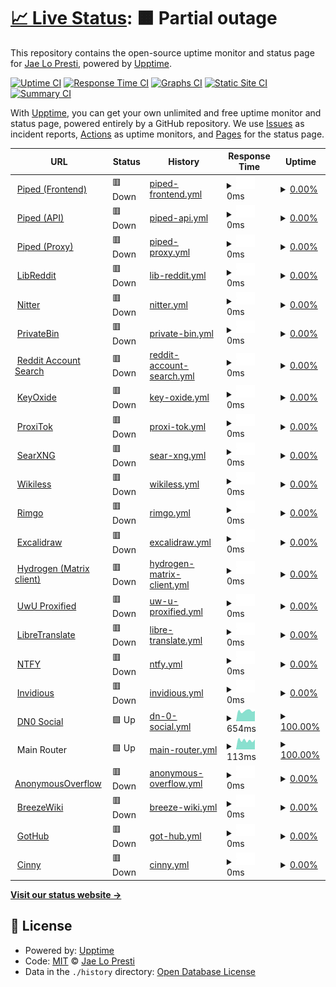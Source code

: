 # [📈 Live Status](https://status.jae.fi): <!--live status--> **🟧 Partial outage**

This repository contains the open-source uptime monitor and status page for [Jae Lo Presti](https://jae.fi), powered by [Upptime](https://github.com/upptime/upptime).

[![Uptime CI](https://github.com/jae1911/status.jae.fi/workflows/Uptime%20CI/badge.svg)](https://github.com/jae1911/status.jae.fi/actions?query=workflow%3A%22Uptime+CI%22)
[![Response Time CI](https://github.com/jae1911/status.jae.fi/workflows/Response%20Time%20CI/badge.svg)](https://github.com/jae1911/status.jae.fi/actions?query=workflow%3A%22Response+Time+CI%22)
[![Graphs CI](https://github.com/jae1911/status.jae.fi/workflows/Graphs%20CI/badge.svg)](https://github.com/jae1911/status.jae.fi/actions?query=workflow%3A%22Graphs+CI%22)
[![Static Site CI](https://github.com/jae1911/status.jae.fi/workflows/Static%20Site%20CI/badge.svg)](https://github.com/jae1911/status.jae.fi/actions?query=workflow%3A%22Static+Site+CI%22)
[![Summary CI](https://github.com/jae1911/status.jae.fi/workflows/Summary%20CI/badge.svg)](https://github.com/jae1911/status.jae.fi/actions?query=workflow%3A%22Summary+CI%22)

With [Upptime](https://upptime.js.org), you can get your own unlimited and free uptime monitor and status page, powered entirely by a GitHub repository. We use [Issues](https://github.com/jae1911/status.jae.fi/issues) as incident reports, [Actions](https://github.com/jae1911/status.jae.fi/actions) as uptime monitors, and [Pages](https://status.jae.fi) for the status page.

<!--start: status pages-->
<!-- This summary is generated by Upptime (https://github.com/upptime/upptime) -->
<!-- Do not edit this manually, your changes will be overwritten -->
<!-- prettier-ignore -->
| URL | Status | History | Response Time | Uptime |
| --- | ------ | ------- | ------------- | ------ |
| <img alt="" src="https://icons.duckduckgo.com/ip3/yt.777.tf.ico" height="13"> [Piped (Frontend)](https://yt.777.tf) | 🟥 Down | [piped-frontend.yml](https://github.com/jae1911/status.777.tf/commits/HEAD/history/piped-frontend.yml) | <details><summary><img alt="Response time graph" src="./graphs/piped-frontend/response-time-week.png" height="20"> 0ms</summary><br><a href="https://status.777.tf/history/piped-frontend"><img alt="Response time 727" src="https://img.shields.io/endpoint?url=https%3A%2F%2Fraw.githubusercontent.com%2Fjae1911%2Fstatus.777.tf%2FHEAD%2Fapi%2Fpiped-frontend%2Fresponse-time.json"></a><br><a href="https://status.777.tf/history/piped-frontend"><img alt="24-hour response time 0" src="https://img.shields.io/endpoint?url=https%3A%2F%2Fraw.githubusercontent.com%2Fjae1911%2Fstatus.777.tf%2FHEAD%2Fapi%2Fpiped-frontend%2Fresponse-time-day.json"></a><br><a href="https://status.777.tf/history/piped-frontend"><img alt="7-day response time 0" src="https://img.shields.io/endpoint?url=https%3A%2F%2Fraw.githubusercontent.com%2Fjae1911%2Fstatus.777.tf%2FHEAD%2Fapi%2Fpiped-frontend%2Fresponse-time-week.json"></a><br><a href="https://status.777.tf/history/piped-frontend"><img alt="30-day response time 0" src="https://img.shields.io/endpoint?url=https%3A%2F%2Fraw.githubusercontent.com%2Fjae1911%2Fstatus.777.tf%2FHEAD%2Fapi%2Fpiped-frontend%2Fresponse-time-month.json"></a><br><a href="https://status.777.tf/history/piped-frontend"><img alt="1-year response time 719" src="https://img.shields.io/endpoint?url=https%3A%2F%2Fraw.githubusercontent.com%2Fjae1911%2Fstatus.777.tf%2FHEAD%2Fapi%2Fpiped-frontend%2Fresponse-time-year.json"></a></details> | <details><summary><a href="https://status.777.tf/history/piped-frontend">0.00%</a></summary><a href="https://status.777.tf/history/piped-frontend"><img alt="All-time uptime 79.73%" src="https://img.shields.io/endpoint?url=https%3A%2F%2Fraw.githubusercontent.com%2Fjae1911%2Fstatus.777.tf%2FHEAD%2Fapi%2Fpiped-frontend%2Fuptime.json"></a><br><a href="https://status.777.tf/history/piped-frontend"><img alt="24-hour uptime 0.00%" src="https://img.shields.io/endpoint?url=https%3A%2F%2Fraw.githubusercontent.com%2Fjae1911%2Fstatus.777.tf%2FHEAD%2Fapi%2Fpiped-frontend%2Fuptime-day.json"></a><br><a href="https://status.777.tf/history/piped-frontend"><img alt="7-day uptime 0.00%" src="https://img.shields.io/endpoint?url=https%3A%2F%2Fraw.githubusercontent.com%2Fjae1911%2Fstatus.777.tf%2FHEAD%2Fapi%2Fpiped-frontend%2Fuptime-week.json"></a><br><a href="https://status.777.tf/history/piped-frontend"><img alt="30-day uptime 0.00%" src="https://img.shields.io/endpoint?url=https%3A%2F%2Fraw.githubusercontent.com%2Fjae1911%2Fstatus.777.tf%2FHEAD%2Fapi%2Fpiped-frontend%2Fuptime-month.json"></a><br><a href="https://status.777.tf/history/piped-frontend"><img alt="1-year uptime 79.43%" src="https://img.shields.io/endpoint?url=https%3A%2F%2Fraw.githubusercontent.com%2Fjae1911%2Fstatus.777.tf%2FHEAD%2Fapi%2Fpiped-frontend%2Fuptime-year.json"></a></details>
| <img alt="" src="https://icons.duckduckgo.com/ip3/api.yt.777.tf.ico" height="13"> [Piped (API)](https://api.yt.777.tf) | 🟥 Down | [piped-api.yml](https://github.com/jae1911/status.777.tf/commits/HEAD/history/piped-api.yml) | <details><summary><img alt="Response time graph" src="./graphs/piped-api/response-time-week.png" height="20"> 0ms</summary><br><a href="https://status.777.tf/history/piped-api"><img alt="Response time 906" src="https://img.shields.io/endpoint?url=https%3A%2F%2Fraw.githubusercontent.com%2Fjae1911%2Fstatus.777.tf%2FHEAD%2Fapi%2Fpiped-api%2Fresponse-time.json"></a><br><a href="https://status.777.tf/history/piped-api"><img alt="24-hour response time 0" src="https://img.shields.io/endpoint?url=https%3A%2F%2Fraw.githubusercontent.com%2Fjae1911%2Fstatus.777.tf%2FHEAD%2Fapi%2Fpiped-api%2Fresponse-time-day.json"></a><br><a href="https://status.777.tf/history/piped-api"><img alt="7-day response time 0" src="https://img.shields.io/endpoint?url=https%3A%2F%2Fraw.githubusercontent.com%2Fjae1911%2Fstatus.777.tf%2FHEAD%2Fapi%2Fpiped-api%2Fresponse-time-week.json"></a><br><a href="https://status.777.tf/history/piped-api"><img alt="30-day response time 0" src="https://img.shields.io/endpoint?url=https%3A%2F%2Fraw.githubusercontent.com%2Fjae1911%2Fstatus.777.tf%2FHEAD%2Fapi%2Fpiped-api%2Fresponse-time-month.json"></a><br><a href="https://status.777.tf/history/piped-api"><img alt="1-year response time 903" src="https://img.shields.io/endpoint?url=https%3A%2F%2Fraw.githubusercontent.com%2Fjae1911%2Fstatus.777.tf%2FHEAD%2Fapi%2Fpiped-api%2Fresponse-time-year.json"></a></details> | <details><summary><a href="https://status.777.tf/history/piped-api">0.00%</a></summary><a href="https://status.777.tf/history/piped-api"><img alt="All-time uptime 78.84%" src="https://img.shields.io/endpoint?url=https%3A%2F%2Fraw.githubusercontent.com%2Fjae1911%2Fstatus.777.tf%2FHEAD%2Fapi%2Fpiped-api%2Fuptime.json"></a><br><a href="https://status.777.tf/history/piped-api"><img alt="24-hour uptime 0.00%" src="https://img.shields.io/endpoint?url=https%3A%2F%2Fraw.githubusercontent.com%2Fjae1911%2Fstatus.777.tf%2FHEAD%2Fapi%2Fpiped-api%2Fuptime-day.json"></a><br><a href="https://status.777.tf/history/piped-api"><img alt="7-day uptime 0.00%" src="https://img.shields.io/endpoint?url=https%3A%2F%2Fraw.githubusercontent.com%2Fjae1911%2Fstatus.777.tf%2FHEAD%2Fapi%2Fpiped-api%2Fuptime-week.json"></a><br><a href="https://status.777.tf/history/piped-api"><img alt="30-day uptime 0.00%" src="https://img.shields.io/endpoint?url=https%3A%2F%2Fraw.githubusercontent.com%2Fjae1911%2Fstatus.777.tf%2FHEAD%2Fapi%2Fpiped-api%2Fuptime-month.json"></a><br><a href="https://status.777.tf/history/piped-api"><img alt="1-year uptime 78.52%" src="https://img.shields.io/endpoint?url=https%3A%2F%2Fraw.githubusercontent.com%2Fjae1911%2Fstatus.777.tf%2FHEAD%2Fapi%2Fpiped-api%2Fuptime-year.json"></a></details>
| <img alt="" src="https://icons.duckduckgo.com/ip3/px.yt.777.tf.ico" height="13"> [Piped (Proxy)](https://px.yt.777.tf) | 🟥 Down | [piped-proxy.yml](https://github.com/jae1911/status.777.tf/commits/HEAD/history/piped-proxy.yml) | <details><summary><img alt="Response time graph" src="./graphs/piped-proxy/response-time-week.png" height="20"> 0ms</summary><br><a href="https://status.777.tf/history/piped-proxy"><img alt="Response time 628" src="https://img.shields.io/endpoint?url=https%3A%2F%2Fraw.githubusercontent.com%2Fjae1911%2Fstatus.777.tf%2FHEAD%2Fapi%2Fpiped-proxy%2Fresponse-time.json"></a><br><a href="https://status.777.tf/history/piped-proxy"><img alt="24-hour response time 0" src="https://img.shields.io/endpoint?url=https%3A%2F%2Fraw.githubusercontent.com%2Fjae1911%2Fstatus.777.tf%2FHEAD%2Fapi%2Fpiped-proxy%2Fresponse-time-day.json"></a><br><a href="https://status.777.tf/history/piped-proxy"><img alt="7-day response time 0" src="https://img.shields.io/endpoint?url=https%3A%2F%2Fraw.githubusercontent.com%2Fjae1911%2Fstatus.777.tf%2FHEAD%2Fapi%2Fpiped-proxy%2Fresponse-time-week.json"></a><br><a href="https://status.777.tf/history/piped-proxy"><img alt="30-day response time 0" src="https://img.shields.io/endpoint?url=https%3A%2F%2Fraw.githubusercontent.com%2Fjae1911%2Fstatus.777.tf%2FHEAD%2Fapi%2Fpiped-proxy%2Fresponse-time-month.json"></a><br><a href="https://status.777.tf/history/piped-proxy"><img alt="1-year response time 626" src="https://img.shields.io/endpoint?url=https%3A%2F%2Fraw.githubusercontent.com%2Fjae1911%2Fstatus.777.tf%2FHEAD%2Fapi%2Fpiped-proxy%2Fresponse-time-year.json"></a></details> | <details><summary><a href="https://status.777.tf/history/piped-proxy">0.00%</a></summary><a href="https://status.777.tf/history/piped-proxy"><img alt="All-time uptime 79.76%" src="https://img.shields.io/endpoint?url=https%3A%2F%2Fraw.githubusercontent.com%2Fjae1911%2Fstatus.777.tf%2FHEAD%2Fapi%2Fpiped-proxy%2Fuptime.json"></a><br><a href="https://status.777.tf/history/piped-proxy"><img alt="24-hour uptime 0.00%" src="https://img.shields.io/endpoint?url=https%3A%2F%2Fraw.githubusercontent.com%2Fjae1911%2Fstatus.777.tf%2FHEAD%2Fapi%2Fpiped-proxy%2Fuptime-day.json"></a><br><a href="https://status.777.tf/history/piped-proxy"><img alt="7-day uptime 0.00%" src="https://img.shields.io/endpoint?url=https%3A%2F%2Fraw.githubusercontent.com%2Fjae1911%2Fstatus.777.tf%2FHEAD%2Fapi%2Fpiped-proxy%2Fuptime-week.json"></a><br><a href="https://status.777.tf/history/piped-proxy"><img alt="30-day uptime 0.00%" src="https://img.shields.io/endpoint?url=https%3A%2F%2Fraw.githubusercontent.com%2Fjae1911%2Fstatus.777.tf%2FHEAD%2Fapi%2Fpiped-proxy%2Fuptime-month.json"></a><br><a href="https://status.777.tf/history/piped-proxy"><img alt="1-year uptime 79.45%" src="https://img.shields.io/endpoint?url=https%3A%2F%2Fraw.githubusercontent.com%2Fjae1911%2Fstatus.777.tf%2FHEAD%2Fapi%2Fpiped-proxy%2Fuptime-year.json"></a></details>
| <img alt="" src="https://icons.duckduckgo.com/ip3/rd.777.tf.ico" height="13"> [LibReddit](https://rd.777.tf) | 🟥 Down | [lib-reddit.yml](https://github.com/jae1911/status.777.tf/commits/HEAD/history/lib-reddit.yml) | <details><summary><img alt="Response time graph" src="./graphs/lib-reddit/response-time-week.png" height="20"> 0ms</summary><br><a href="https://status.777.tf/history/lib-reddit"><img alt="Response time 2267" src="https://img.shields.io/endpoint?url=https%3A%2F%2Fraw.githubusercontent.com%2Fjae1911%2Fstatus.777.tf%2FHEAD%2Fapi%2Flib-reddit%2Fresponse-time.json"></a><br><a href="https://status.777.tf/history/lib-reddit"><img alt="24-hour response time 0" src="https://img.shields.io/endpoint?url=https%3A%2F%2Fraw.githubusercontent.com%2Fjae1911%2Fstatus.777.tf%2FHEAD%2Fapi%2Flib-reddit%2Fresponse-time-day.json"></a><br><a href="https://status.777.tf/history/lib-reddit"><img alt="7-day response time 0" src="https://img.shields.io/endpoint?url=https%3A%2F%2Fraw.githubusercontent.com%2Fjae1911%2Fstatus.777.tf%2FHEAD%2Fapi%2Flib-reddit%2Fresponse-time-week.json"></a><br><a href="https://status.777.tf/history/lib-reddit"><img alt="30-day response time 0" src="https://img.shields.io/endpoint?url=https%3A%2F%2Fraw.githubusercontent.com%2Fjae1911%2Fstatus.777.tf%2FHEAD%2Fapi%2Flib-reddit%2Fresponse-time-month.json"></a><br><a href="https://status.777.tf/history/lib-reddit"><img alt="1-year response time 2259" src="https://img.shields.io/endpoint?url=https%3A%2F%2Fraw.githubusercontent.com%2Fjae1911%2Fstatus.777.tf%2FHEAD%2Fapi%2Flib-reddit%2Fresponse-time-year.json"></a></details> | <details><summary><a href="https://status.777.tf/history/lib-reddit">0.00%</a></summary><a href="https://status.777.tf/history/lib-reddit"><img alt="All-time uptime 59.96%" src="https://img.shields.io/endpoint?url=https%3A%2F%2Fraw.githubusercontent.com%2Fjae1911%2Fstatus.777.tf%2FHEAD%2Fapi%2Flib-reddit%2Fuptime.json"></a><br><a href="https://status.777.tf/history/lib-reddit"><img alt="24-hour uptime 0.00%" src="https://img.shields.io/endpoint?url=https%3A%2F%2Fraw.githubusercontent.com%2Fjae1911%2Fstatus.777.tf%2FHEAD%2Fapi%2Flib-reddit%2Fuptime-day.json"></a><br><a href="https://status.777.tf/history/lib-reddit"><img alt="7-day uptime 0.00%" src="https://img.shields.io/endpoint?url=https%3A%2F%2Fraw.githubusercontent.com%2Fjae1911%2Fstatus.777.tf%2FHEAD%2Fapi%2Flib-reddit%2Fuptime-week.json"></a><br><a href="https://status.777.tf/history/lib-reddit"><img alt="30-day uptime 0.00%" src="https://img.shields.io/endpoint?url=https%3A%2F%2Fraw.githubusercontent.com%2Fjae1911%2Fstatus.777.tf%2FHEAD%2Fapi%2Flib-reddit%2Fuptime-month.json"></a><br><a href="https://status.777.tf/history/lib-reddit"><img alt="1-year uptime 59.35%" src="https://img.shields.io/endpoint?url=https%3A%2F%2Fraw.githubusercontent.com%2Fjae1911%2Fstatus.777.tf%2FHEAD%2Fapi%2Flib-reddit%2Fuptime-year.json"></a></details>
| <img alt="" src="https://icons.duckduckgo.com/ip3/nitter.777.tf.ico" height="13"> [Nitter](https://nitter.777.tf) | 🟥 Down | [nitter.yml](https://github.com/jae1911/status.777.tf/commits/HEAD/history/nitter.yml) | <details><summary><img alt="Response time graph" src="./graphs/nitter/response-time-week.png" height="20"> 0ms</summary><br><a href="https://status.777.tf/history/nitter"><img alt="Response time 820" src="https://img.shields.io/endpoint?url=https%3A%2F%2Fraw.githubusercontent.com%2Fjae1911%2Fstatus.777.tf%2FHEAD%2Fapi%2Fnitter%2Fresponse-time.json"></a><br><a href="https://status.777.tf/history/nitter"><img alt="24-hour response time 0" src="https://img.shields.io/endpoint?url=https%3A%2F%2Fraw.githubusercontent.com%2Fjae1911%2Fstatus.777.tf%2FHEAD%2Fapi%2Fnitter%2Fresponse-time-day.json"></a><br><a href="https://status.777.tf/history/nitter"><img alt="7-day response time 0" src="https://img.shields.io/endpoint?url=https%3A%2F%2Fraw.githubusercontent.com%2Fjae1911%2Fstatus.777.tf%2FHEAD%2Fapi%2Fnitter%2Fresponse-time-week.json"></a><br><a href="https://status.777.tf/history/nitter"><img alt="30-day response time 0" src="https://img.shields.io/endpoint?url=https%3A%2F%2Fraw.githubusercontent.com%2Fjae1911%2Fstatus.777.tf%2FHEAD%2Fapi%2Fnitter%2Fresponse-time-month.json"></a><br><a href="https://status.777.tf/history/nitter"><img alt="1-year response time 825" src="https://img.shields.io/endpoint?url=https%3A%2F%2Fraw.githubusercontent.com%2Fjae1911%2Fstatus.777.tf%2FHEAD%2Fapi%2Fnitter%2Fresponse-time-year.json"></a></details> | <details><summary><a href="https://status.777.tf/history/nitter">0.00%</a></summary><a href="https://status.777.tf/history/nitter"><img alt="All-time uptime 59.53%" src="https://img.shields.io/endpoint?url=https%3A%2F%2Fraw.githubusercontent.com%2Fjae1911%2Fstatus.777.tf%2FHEAD%2Fapi%2Fnitter%2Fuptime.json"></a><br><a href="https://status.777.tf/history/nitter"><img alt="24-hour uptime 0.00%" src="https://img.shields.io/endpoint?url=https%3A%2F%2Fraw.githubusercontent.com%2Fjae1911%2Fstatus.777.tf%2FHEAD%2Fapi%2Fnitter%2Fuptime-day.json"></a><br><a href="https://status.777.tf/history/nitter"><img alt="7-day uptime 0.00%" src="https://img.shields.io/endpoint?url=https%3A%2F%2Fraw.githubusercontent.com%2Fjae1911%2Fstatus.777.tf%2FHEAD%2Fapi%2Fnitter%2Fuptime-week.json"></a><br><a href="https://status.777.tf/history/nitter"><img alt="30-day uptime 0.00%" src="https://img.shields.io/endpoint?url=https%3A%2F%2Fraw.githubusercontent.com%2Fjae1911%2Fstatus.777.tf%2FHEAD%2Fapi%2Fnitter%2Fuptime-month.json"></a><br><a href="https://status.777.tf/history/nitter"><img alt="1-year uptime 58.92%" src="https://img.shields.io/endpoint?url=https%3A%2F%2Fraw.githubusercontent.com%2Fjae1911%2Fstatus.777.tf%2FHEAD%2Fapi%2Fnitter%2Fuptime-year.json"></a></details>
| <img alt="" src="https://icons.duckduckgo.com/ip3/bin.jae.fi.ico" height="13"> [PrivateBin](https://bin.jae.fi) | 🟥 Down | [private-bin.yml](https://github.com/jae1911/status.777.tf/commits/HEAD/history/private-bin.yml) | <details><summary><img alt="Response time graph" src="./graphs/private-bin/response-time-week.png" height="20"> 0ms</summary><br><a href="https://status.777.tf/history/private-bin"><img alt="Response time 834" src="https://img.shields.io/endpoint?url=https%3A%2F%2Fraw.githubusercontent.com%2Fjae1911%2Fstatus.777.tf%2FHEAD%2Fapi%2Fprivate-bin%2Fresponse-time.json"></a><br><a href="https://status.777.tf/history/private-bin"><img alt="24-hour response time 0" src="https://img.shields.io/endpoint?url=https%3A%2F%2Fraw.githubusercontent.com%2Fjae1911%2Fstatus.777.tf%2FHEAD%2Fapi%2Fprivate-bin%2Fresponse-time-day.json"></a><br><a href="https://status.777.tf/history/private-bin"><img alt="7-day response time 0" src="https://img.shields.io/endpoint?url=https%3A%2F%2Fraw.githubusercontent.com%2Fjae1911%2Fstatus.777.tf%2FHEAD%2Fapi%2Fprivate-bin%2Fresponse-time-week.json"></a><br><a href="https://status.777.tf/history/private-bin"><img alt="30-day response time 0" src="https://img.shields.io/endpoint?url=https%3A%2F%2Fraw.githubusercontent.com%2Fjae1911%2Fstatus.777.tf%2FHEAD%2Fapi%2Fprivate-bin%2Fresponse-time-month.json"></a><br><a href="https://status.777.tf/history/private-bin"><img alt="1-year response time 825" src="https://img.shields.io/endpoint?url=https%3A%2F%2Fraw.githubusercontent.com%2Fjae1911%2Fstatus.777.tf%2FHEAD%2Fapi%2Fprivate-bin%2Fresponse-time-year.json"></a></details> | <details><summary><a href="https://status.777.tf/history/private-bin">0.00%</a></summary><a href="https://status.777.tf/history/private-bin"><img alt="All-time uptime 59.65%" src="https://img.shields.io/endpoint?url=https%3A%2F%2Fraw.githubusercontent.com%2Fjae1911%2Fstatus.777.tf%2FHEAD%2Fapi%2Fprivate-bin%2Fuptime.json"></a><br><a href="https://status.777.tf/history/private-bin"><img alt="24-hour uptime 0.00%" src="https://img.shields.io/endpoint?url=https%3A%2F%2Fraw.githubusercontent.com%2Fjae1911%2Fstatus.777.tf%2FHEAD%2Fapi%2Fprivate-bin%2Fuptime-day.json"></a><br><a href="https://status.777.tf/history/private-bin"><img alt="7-day uptime 0.00%" src="https://img.shields.io/endpoint?url=https%3A%2F%2Fraw.githubusercontent.com%2Fjae1911%2Fstatus.777.tf%2FHEAD%2Fapi%2Fprivate-bin%2Fuptime-week.json"></a><br><a href="https://status.777.tf/history/private-bin"><img alt="30-day uptime 0.00%" src="https://img.shields.io/endpoint?url=https%3A%2F%2Fraw.githubusercontent.com%2Fjae1911%2Fstatus.777.tf%2FHEAD%2Fapi%2Fprivate-bin%2Fuptime-month.json"></a><br><a href="https://status.777.tf/history/private-bin"><img alt="1-year uptime 59.05%" src="https://img.shields.io/endpoint?url=https%3A%2F%2Fraw.githubusercontent.com%2Fjae1911%2Fstatus.777.tf%2FHEAD%2Fapi%2Fprivate-bin%2Fuptime-year.json"></a></details>
| <img alt="" src="https://icons.duckduckgo.com/ip3/reddit.jae.su.ico" height="13"> [Reddit Account Search](https://reddit.jae.su) | 🟥 Down | [reddit-account-search.yml](https://github.com/jae1911/status.777.tf/commits/HEAD/history/reddit-account-search.yml) | <details><summary><img alt="Response time graph" src="./graphs/reddit-account-search/response-time-week.png" height="20"> 0ms</summary><br><a href="https://status.777.tf/history/reddit-account-search"><img alt="Response time 2422" src="https://img.shields.io/endpoint?url=https%3A%2F%2Fraw.githubusercontent.com%2Fjae1911%2Fstatus.777.tf%2FHEAD%2Fapi%2Freddit-account-search%2Fresponse-time.json"></a><br><a href="https://status.777.tf/history/reddit-account-search"><img alt="24-hour response time 0" src="https://img.shields.io/endpoint?url=https%3A%2F%2Fraw.githubusercontent.com%2Fjae1911%2Fstatus.777.tf%2FHEAD%2Fapi%2Freddit-account-search%2Fresponse-time-day.json"></a><br><a href="https://status.777.tf/history/reddit-account-search"><img alt="7-day response time 0" src="https://img.shields.io/endpoint?url=https%3A%2F%2Fraw.githubusercontent.com%2Fjae1911%2Fstatus.777.tf%2FHEAD%2Fapi%2Freddit-account-search%2Fresponse-time-week.json"></a><br><a href="https://status.777.tf/history/reddit-account-search"><img alt="30-day response time 0" src="https://img.shields.io/endpoint?url=https%3A%2F%2Fraw.githubusercontent.com%2Fjae1911%2Fstatus.777.tf%2FHEAD%2Fapi%2Freddit-account-search%2Fresponse-time-month.json"></a><br><a href="https://status.777.tf/history/reddit-account-search"><img alt="1-year response time 2423" src="https://img.shields.io/endpoint?url=https%3A%2F%2Fraw.githubusercontent.com%2Fjae1911%2Fstatus.777.tf%2FHEAD%2Fapi%2Freddit-account-search%2Fresponse-time-year.json"></a></details> | <details><summary><a href="https://status.777.tf/history/reddit-account-search">0.00%</a></summary><a href="https://status.777.tf/history/reddit-account-search"><img alt="All-time uptime 59.63%" src="https://img.shields.io/endpoint?url=https%3A%2F%2Fraw.githubusercontent.com%2Fjae1911%2Fstatus.777.tf%2FHEAD%2Fapi%2Freddit-account-search%2Fuptime.json"></a><br><a href="https://status.777.tf/history/reddit-account-search"><img alt="24-hour uptime 0.00%" src="https://img.shields.io/endpoint?url=https%3A%2F%2Fraw.githubusercontent.com%2Fjae1911%2Fstatus.777.tf%2FHEAD%2Fapi%2Freddit-account-search%2Fuptime-day.json"></a><br><a href="https://status.777.tf/history/reddit-account-search"><img alt="7-day uptime 0.00%" src="https://img.shields.io/endpoint?url=https%3A%2F%2Fraw.githubusercontent.com%2Fjae1911%2Fstatus.777.tf%2FHEAD%2Fapi%2Freddit-account-search%2Fuptime-week.json"></a><br><a href="https://status.777.tf/history/reddit-account-search"><img alt="30-day uptime 0.00%" src="https://img.shields.io/endpoint?url=https%3A%2F%2Fraw.githubusercontent.com%2Fjae1911%2Fstatus.777.tf%2FHEAD%2Fapi%2Freddit-account-search%2Fuptime-month.json"></a><br><a href="https://status.777.tf/history/reddit-account-search"><img alt="1-year uptime 59.02%" src="https://img.shields.io/endpoint?url=https%3A%2F%2Fraw.githubusercontent.com%2Fjae1911%2Fstatus.777.tf%2FHEAD%2Fapi%2Freddit-account-search%2Fuptime-year.json"></a></details>
| <img alt="" src="https://icons.duckduckgo.com/ip3/keys.jae.fi.ico" height="13"> [KeyOxide](https://keys.jae.fi) | 🟥 Down | [key-oxide.yml](https://github.com/jae1911/status.777.tf/commits/HEAD/history/key-oxide.yml) | <details><summary><img alt="Response time graph" src="./graphs/key-oxide/response-time-week.png" height="20"> 0ms</summary><br><a href="https://status.777.tf/history/key-oxide"><img alt="Response time 785" src="https://img.shields.io/endpoint?url=https%3A%2F%2Fraw.githubusercontent.com%2Fjae1911%2Fstatus.777.tf%2FHEAD%2Fapi%2Fkey-oxide%2Fresponse-time.json"></a><br><a href="https://status.777.tf/history/key-oxide"><img alt="24-hour response time 0" src="https://img.shields.io/endpoint?url=https%3A%2F%2Fraw.githubusercontent.com%2Fjae1911%2Fstatus.777.tf%2FHEAD%2Fapi%2Fkey-oxide%2Fresponse-time-day.json"></a><br><a href="https://status.777.tf/history/key-oxide"><img alt="7-day response time 0" src="https://img.shields.io/endpoint?url=https%3A%2F%2Fraw.githubusercontent.com%2Fjae1911%2Fstatus.777.tf%2FHEAD%2Fapi%2Fkey-oxide%2Fresponse-time-week.json"></a><br><a href="https://status.777.tf/history/key-oxide"><img alt="30-day response time 0" src="https://img.shields.io/endpoint?url=https%3A%2F%2Fraw.githubusercontent.com%2Fjae1911%2Fstatus.777.tf%2FHEAD%2Fapi%2Fkey-oxide%2Fresponse-time-month.json"></a><br><a href="https://status.777.tf/history/key-oxide"><img alt="1-year response time 786" src="https://img.shields.io/endpoint?url=https%3A%2F%2Fraw.githubusercontent.com%2Fjae1911%2Fstatus.777.tf%2FHEAD%2Fapi%2Fkey-oxide%2Fresponse-time-year.json"></a></details> | <details><summary><a href="https://status.777.tf/history/key-oxide">0.00%</a></summary><a href="https://status.777.tf/history/key-oxide"><img alt="All-time uptime 59.61%" src="https://img.shields.io/endpoint?url=https%3A%2F%2Fraw.githubusercontent.com%2Fjae1911%2Fstatus.777.tf%2FHEAD%2Fapi%2Fkey-oxide%2Fuptime.json"></a><br><a href="https://status.777.tf/history/key-oxide"><img alt="24-hour uptime 0.00%" src="https://img.shields.io/endpoint?url=https%3A%2F%2Fraw.githubusercontent.com%2Fjae1911%2Fstatus.777.tf%2FHEAD%2Fapi%2Fkey-oxide%2Fuptime-day.json"></a><br><a href="https://status.777.tf/history/key-oxide"><img alt="7-day uptime 0.00%" src="https://img.shields.io/endpoint?url=https%3A%2F%2Fraw.githubusercontent.com%2Fjae1911%2Fstatus.777.tf%2FHEAD%2Fapi%2Fkey-oxide%2Fuptime-week.json"></a><br><a href="https://status.777.tf/history/key-oxide"><img alt="30-day uptime 0.00%" src="https://img.shields.io/endpoint?url=https%3A%2F%2Fraw.githubusercontent.com%2Fjae1911%2Fstatus.777.tf%2FHEAD%2Fapi%2Fkey-oxide%2Fuptime-month.json"></a><br><a href="https://status.777.tf/history/key-oxide"><img alt="1-year uptime 59.00%" src="https://img.shields.io/endpoint?url=https%3A%2F%2Fraw.githubusercontent.com%2Fjae1911%2Fstatus.777.tf%2FHEAD%2Fapi%2Fkey-oxide%2Fuptime-year.json"></a></details>
| <img alt="" src="https://icons.duckduckgo.com/ip3/tok.jae.fi.ico" height="13"> [ProxiTok](https://tok.jae.fi) | 🟥 Down | [proxi-tok.yml](https://github.com/jae1911/status.777.tf/commits/HEAD/history/proxi-tok.yml) | <details><summary><img alt="Response time graph" src="./graphs/proxi-tok/response-time-week.png" height="20"> 0ms</summary><br><a href="https://status.777.tf/history/proxi-tok"><img alt="Response time 626" src="https://img.shields.io/endpoint?url=https%3A%2F%2Fraw.githubusercontent.com%2Fjae1911%2Fstatus.777.tf%2FHEAD%2Fapi%2Fproxi-tok%2Fresponse-time.json"></a><br><a href="https://status.777.tf/history/proxi-tok"><img alt="24-hour response time 0" src="https://img.shields.io/endpoint?url=https%3A%2F%2Fraw.githubusercontent.com%2Fjae1911%2Fstatus.777.tf%2FHEAD%2Fapi%2Fproxi-tok%2Fresponse-time-day.json"></a><br><a href="https://status.777.tf/history/proxi-tok"><img alt="7-day response time 0" src="https://img.shields.io/endpoint?url=https%3A%2F%2Fraw.githubusercontent.com%2Fjae1911%2Fstatus.777.tf%2FHEAD%2Fapi%2Fproxi-tok%2Fresponse-time-week.json"></a><br><a href="https://status.777.tf/history/proxi-tok"><img alt="30-day response time 0" src="https://img.shields.io/endpoint?url=https%3A%2F%2Fraw.githubusercontent.com%2Fjae1911%2Fstatus.777.tf%2FHEAD%2Fapi%2Fproxi-tok%2Fresponse-time-month.json"></a><br><a href="https://status.777.tf/history/proxi-tok"><img alt="1-year response time 617" src="https://img.shields.io/endpoint?url=https%3A%2F%2Fraw.githubusercontent.com%2Fjae1911%2Fstatus.777.tf%2FHEAD%2Fapi%2Fproxi-tok%2Fresponse-time-year.json"></a></details> | <details><summary><a href="https://status.777.tf/history/proxi-tok">0.00%</a></summary><a href="https://status.777.tf/history/proxi-tok"><img alt="All-time uptime 61.20%" src="https://img.shields.io/endpoint?url=https%3A%2F%2Fraw.githubusercontent.com%2Fjae1911%2Fstatus.777.tf%2FHEAD%2Fapi%2Fproxi-tok%2Fuptime.json"></a><br><a href="https://status.777.tf/history/proxi-tok"><img alt="24-hour uptime 0.00%" src="https://img.shields.io/endpoint?url=https%3A%2F%2Fraw.githubusercontent.com%2Fjae1911%2Fstatus.777.tf%2FHEAD%2Fapi%2Fproxi-tok%2Fuptime-day.json"></a><br><a href="https://status.777.tf/history/proxi-tok"><img alt="7-day uptime 0.00%" src="https://img.shields.io/endpoint?url=https%3A%2F%2Fraw.githubusercontent.com%2Fjae1911%2Fstatus.777.tf%2FHEAD%2Fapi%2Fproxi-tok%2Fuptime-week.json"></a><br><a href="https://status.777.tf/history/proxi-tok"><img alt="30-day uptime 0.00%" src="https://img.shields.io/endpoint?url=https%3A%2F%2Fraw.githubusercontent.com%2Fjae1911%2Fstatus.777.tf%2FHEAD%2Fapi%2Fproxi-tok%2Fuptime-month.json"></a><br><a href="https://status.777.tf/history/proxi-tok"><img alt="1-year uptime 60.61%" src="https://img.shields.io/endpoint?url=https%3A%2F%2Fraw.githubusercontent.com%2Fjae1911%2Fstatus.777.tf%2FHEAD%2Fapi%2Fproxi-tok%2Fuptime-year.json"></a></details>
| <img alt="" src="https://icons.duckduckgo.com/ip3/search.jae.fi.ico" height="13"> [SearXNG](https://search.jae.fi) | 🟥 Down | [sear-xng.yml](https://github.com/jae1911/status.777.tf/commits/HEAD/history/sear-xng.yml) | <details><summary><img alt="Response time graph" src="./graphs/sear-xng/response-time-week.png" height="20"> 0ms</summary><br><a href="https://status.777.tf/history/sear-xng"><img alt="Response time 766" src="https://img.shields.io/endpoint?url=https%3A%2F%2Fraw.githubusercontent.com%2Fjae1911%2Fstatus.777.tf%2FHEAD%2Fapi%2Fsear-xng%2Fresponse-time.json"></a><br><a href="https://status.777.tf/history/sear-xng"><img alt="24-hour response time 0" src="https://img.shields.io/endpoint?url=https%3A%2F%2Fraw.githubusercontent.com%2Fjae1911%2Fstatus.777.tf%2FHEAD%2Fapi%2Fsear-xng%2Fresponse-time-day.json"></a><br><a href="https://status.777.tf/history/sear-xng"><img alt="7-day response time 0" src="https://img.shields.io/endpoint?url=https%3A%2F%2Fraw.githubusercontent.com%2Fjae1911%2Fstatus.777.tf%2FHEAD%2Fapi%2Fsear-xng%2Fresponse-time-week.json"></a><br><a href="https://status.777.tf/history/sear-xng"><img alt="30-day response time 0" src="https://img.shields.io/endpoint?url=https%3A%2F%2Fraw.githubusercontent.com%2Fjae1911%2Fstatus.777.tf%2FHEAD%2Fapi%2Fsear-xng%2Fresponse-time-month.json"></a><br><a href="https://status.777.tf/history/sear-xng"><img alt="1-year response time 768" src="https://img.shields.io/endpoint?url=https%3A%2F%2Fraw.githubusercontent.com%2Fjae1911%2Fstatus.777.tf%2FHEAD%2Fapi%2Fsear-xng%2Fresponse-time-year.json"></a></details> | <details><summary><a href="https://status.777.tf/history/sear-xng">0.00%</a></summary><a href="https://status.777.tf/history/sear-xng"><img alt="All-time uptime 79.72%" src="https://img.shields.io/endpoint?url=https%3A%2F%2Fraw.githubusercontent.com%2Fjae1911%2Fstatus.777.tf%2FHEAD%2Fapi%2Fsear-xng%2Fuptime.json"></a><br><a href="https://status.777.tf/history/sear-xng"><img alt="24-hour uptime 0.00%" src="https://img.shields.io/endpoint?url=https%3A%2F%2Fraw.githubusercontent.com%2Fjae1911%2Fstatus.777.tf%2FHEAD%2Fapi%2Fsear-xng%2Fuptime-day.json"></a><br><a href="https://status.777.tf/history/sear-xng"><img alt="7-day uptime 0.00%" src="https://img.shields.io/endpoint?url=https%3A%2F%2Fraw.githubusercontent.com%2Fjae1911%2Fstatus.777.tf%2FHEAD%2Fapi%2Fsear-xng%2Fuptime-week.json"></a><br><a href="https://status.777.tf/history/sear-xng"><img alt="30-day uptime 0.00%" src="https://img.shields.io/endpoint?url=https%3A%2F%2Fraw.githubusercontent.com%2Fjae1911%2Fstatus.777.tf%2FHEAD%2Fapi%2Fsear-xng%2Fuptime-month.json"></a><br><a href="https://status.777.tf/history/sear-xng"><img alt="1-year uptime 79.41%" src="https://img.shields.io/endpoint?url=https%3A%2F%2Fraw.githubusercontent.com%2Fjae1911%2Fstatus.777.tf%2FHEAD%2Fapi%2Fsear-xng%2Fuptime-year.json"></a></details>
| <img alt="" src="https://icons.duckduckgo.com/ip3/wiki.jae.fi.ico" height="13"> [Wikiless](https://wiki.jae.fi) | 🟥 Down | [wikiless.yml](https://github.com/jae1911/status.777.tf/commits/HEAD/history/wikiless.yml) | <details><summary><img alt="Response time graph" src="./graphs/wikiless/response-time-week.png" height="20"> 0ms</summary><br><a href="https://status.777.tf/history/wikiless"><img alt="Response time 1014" src="https://img.shields.io/endpoint?url=https%3A%2F%2Fraw.githubusercontent.com%2Fjae1911%2Fstatus.777.tf%2FHEAD%2Fapi%2Fwikiless%2Fresponse-time.json"></a><br><a href="https://status.777.tf/history/wikiless"><img alt="24-hour response time 0" src="https://img.shields.io/endpoint?url=https%3A%2F%2Fraw.githubusercontent.com%2Fjae1911%2Fstatus.777.tf%2FHEAD%2Fapi%2Fwikiless%2Fresponse-time-day.json"></a><br><a href="https://status.777.tf/history/wikiless"><img alt="7-day response time 0" src="https://img.shields.io/endpoint?url=https%3A%2F%2Fraw.githubusercontent.com%2Fjae1911%2Fstatus.777.tf%2FHEAD%2Fapi%2Fwikiless%2Fresponse-time-week.json"></a><br><a href="https://status.777.tf/history/wikiless"><img alt="30-day response time 0" src="https://img.shields.io/endpoint?url=https%3A%2F%2Fraw.githubusercontent.com%2Fjae1911%2Fstatus.777.tf%2FHEAD%2Fapi%2Fwikiless%2Fresponse-time-month.json"></a><br><a href="https://status.777.tf/history/wikiless"><img alt="1-year response time 1008" src="https://img.shields.io/endpoint?url=https%3A%2F%2Fraw.githubusercontent.com%2Fjae1911%2Fstatus.777.tf%2FHEAD%2Fapi%2Fwikiless%2Fresponse-time-year.json"></a></details> | <details><summary><a href="https://status.777.tf/history/wikiless">0.00%</a></summary><a href="https://status.777.tf/history/wikiless"><img alt="All-time uptime 60.80%" src="https://img.shields.io/endpoint?url=https%3A%2F%2Fraw.githubusercontent.com%2Fjae1911%2Fstatus.777.tf%2FHEAD%2Fapi%2Fwikiless%2Fuptime.json"></a><br><a href="https://status.777.tf/history/wikiless"><img alt="24-hour uptime 0.00%" src="https://img.shields.io/endpoint?url=https%3A%2F%2Fraw.githubusercontent.com%2Fjae1911%2Fstatus.777.tf%2FHEAD%2Fapi%2Fwikiless%2Fuptime-day.json"></a><br><a href="https://status.777.tf/history/wikiless"><img alt="7-day uptime 0.00%" src="https://img.shields.io/endpoint?url=https%3A%2F%2Fraw.githubusercontent.com%2Fjae1911%2Fstatus.777.tf%2FHEAD%2Fapi%2Fwikiless%2Fuptime-week.json"></a><br><a href="https://status.777.tf/history/wikiless"><img alt="30-day uptime 0.00%" src="https://img.shields.io/endpoint?url=https%3A%2F%2Fraw.githubusercontent.com%2Fjae1911%2Fstatus.777.tf%2FHEAD%2Fapi%2Fwikiless%2Fuptime-month.json"></a><br><a href="https://status.777.tf/history/wikiless"><img alt="1-year uptime 60.21%" src="https://img.shields.io/endpoint?url=https%3A%2F%2Fraw.githubusercontent.com%2Fjae1911%2Fstatus.777.tf%2FHEAD%2Fapi%2Fwikiless%2Fuptime-year.json"></a></details>
| <img alt="" src="https://icons.duckduckgo.com/ip3/imgur.jae.fi.ico" height="13"> [Rimgo](https://imgur.jae.fi) | 🟥 Down | [rimgo.yml](https://github.com/jae1911/status.777.tf/commits/HEAD/history/rimgo.yml) | <details><summary><img alt="Response time graph" src="./graphs/rimgo/response-time-week.png" height="20"> 0ms</summary><br><a href="https://status.777.tf/history/rimgo"><img alt="Response time 620" src="https://img.shields.io/endpoint?url=https%3A%2F%2Fraw.githubusercontent.com%2Fjae1911%2Fstatus.777.tf%2FHEAD%2Fapi%2Frimgo%2Fresponse-time.json"></a><br><a href="https://status.777.tf/history/rimgo"><img alt="24-hour response time 0" src="https://img.shields.io/endpoint?url=https%3A%2F%2Fraw.githubusercontent.com%2Fjae1911%2Fstatus.777.tf%2FHEAD%2Fapi%2Frimgo%2Fresponse-time-day.json"></a><br><a href="https://status.777.tf/history/rimgo"><img alt="7-day response time 0" src="https://img.shields.io/endpoint?url=https%3A%2F%2Fraw.githubusercontent.com%2Fjae1911%2Fstatus.777.tf%2FHEAD%2Fapi%2Frimgo%2Fresponse-time-week.json"></a><br><a href="https://status.777.tf/history/rimgo"><img alt="30-day response time 0" src="https://img.shields.io/endpoint?url=https%3A%2F%2Fraw.githubusercontent.com%2Fjae1911%2Fstatus.777.tf%2FHEAD%2Fapi%2Frimgo%2Fresponse-time-month.json"></a><br><a href="https://status.777.tf/history/rimgo"><img alt="1-year response time 616" src="https://img.shields.io/endpoint?url=https%3A%2F%2Fraw.githubusercontent.com%2Fjae1911%2Fstatus.777.tf%2FHEAD%2Fapi%2Frimgo%2Fresponse-time-year.json"></a></details> | <details><summary><a href="https://status.777.tf/history/rimgo">0.00%</a></summary><a href="https://status.777.tf/history/rimgo"><img alt="All-time uptime 61.20%" src="https://img.shields.io/endpoint?url=https%3A%2F%2Fraw.githubusercontent.com%2Fjae1911%2Fstatus.777.tf%2FHEAD%2Fapi%2Frimgo%2Fuptime.json"></a><br><a href="https://status.777.tf/history/rimgo"><img alt="24-hour uptime 0.00%" src="https://img.shields.io/endpoint?url=https%3A%2F%2Fraw.githubusercontent.com%2Fjae1911%2Fstatus.777.tf%2FHEAD%2Fapi%2Frimgo%2Fuptime-day.json"></a><br><a href="https://status.777.tf/history/rimgo"><img alt="7-day uptime 0.00%" src="https://img.shields.io/endpoint?url=https%3A%2F%2Fraw.githubusercontent.com%2Fjae1911%2Fstatus.777.tf%2FHEAD%2Fapi%2Frimgo%2Fuptime-week.json"></a><br><a href="https://status.777.tf/history/rimgo"><img alt="30-day uptime 0.00%" src="https://img.shields.io/endpoint?url=https%3A%2F%2Fraw.githubusercontent.com%2Fjae1911%2Fstatus.777.tf%2FHEAD%2Fapi%2Frimgo%2Fuptime-month.json"></a><br><a href="https://status.777.tf/history/rimgo"><img alt="1-year uptime 60.61%" src="https://img.shields.io/endpoint?url=https%3A%2F%2Fraw.githubusercontent.com%2Fjae1911%2Fstatus.777.tf%2FHEAD%2Fapi%2Frimgo%2Fuptime-year.json"></a></details>
| <img alt="" src="https://icons.duckduckgo.com/ip3/draw.jae.fi.ico" height="13"> [Excalidraw](https://draw.jae.fi) | 🟥 Down | [excalidraw.yml](https://github.com/jae1911/status.777.tf/commits/HEAD/history/excalidraw.yml) | <details><summary><img alt="Response time graph" src="./graphs/excalidraw/response-time-week.png" height="20"> 0ms</summary><br><a href="https://status.777.tf/history/excalidraw"><img alt="Response time 632" src="https://img.shields.io/endpoint?url=https%3A%2F%2Fraw.githubusercontent.com%2Fjae1911%2Fstatus.777.tf%2FHEAD%2Fapi%2Fexcalidraw%2Fresponse-time.json"></a><br><a href="https://status.777.tf/history/excalidraw"><img alt="24-hour response time 0" src="https://img.shields.io/endpoint?url=https%3A%2F%2Fraw.githubusercontent.com%2Fjae1911%2Fstatus.777.tf%2FHEAD%2Fapi%2Fexcalidraw%2Fresponse-time-day.json"></a><br><a href="https://status.777.tf/history/excalidraw"><img alt="7-day response time 0" src="https://img.shields.io/endpoint?url=https%3A%2F%2Fraw.githubusercontent.com%2Fjae1911%2Fstatus.777.tf%2FHEAD%2Fapi%2Fexcalidraw%2Fresponse-time-week.json"></a><br><a href="https://status.777.tf/history/excalidraw"><img alt="30-day response time 0" src="https://img.shields.io/endpoint?url=https%3A%2F%2Fraw.githubusercontent.com%2Fjae1911%2Fstatus.777.tf%2FHEAD%2Fapi%2Fexcalidraw%2Fresponse-time-month.json"></a><br><a href="https://status.777.tf/history/excalidraw"><img alt="1-year response time 628" src="https://img.shields.io/endpoint?url=https%3A%2F%2Fraw.githubusercontent.com%2Fjae1911%2Fstatus.777.tf%2FHEAD%2Fapi%2Fexcalidraw%2Fresponse-time-year.json"></a></details> | <details><summary><a href="https://status.777.tf/history/excalidraw">0.00%</a></summary><a href="https://status.777.tf/history/excalidraw"><img alt="All-time uptime 61.21%" src="https://img.shields.io/endpoint?url=https%3A%2F%2Fraw.githubusercontent.com%2Fjae1911%2Fstatus.777.tf%2FHEAD%2Fapi%2Fexcalidraw%2Fuptime.json"></a><br><a href="https://status.777.tf/history/excalidraw"><img alt="24-hour uptime 0.00%" src="https://img.shields.io/endpoint?url=https%3A%2F%2Fraw.githubusercontent.com%2Fjae1911%2Fstatus.777.tf%2FHEAD%2Fapi%2Fexcalidraw%2Fuptime-day.json"></a><br><a href="https://status.777.tf/history/excalidraw"><img alt="7-day uptime 0.00%" src="https://img.shields.io/endpoint?url=https%3A%2F%2Fraw.githubusercontent.com%2Fjae1911%2Fstatus.777.tf%2FHEAD%2Fapi%2Fexcalidraw%2Fuptime-week.json"></a><br><a href="https://status.777.tf/history/excalidraw"><img alt="30-day uptime 0.00%" src="https://img.shields.io/endpoint?url=https%3A%2F%2Fraw.githubusercontent.com%2Fjae1911%2Fstatus.777.tf%2FHEAD%2Fapi%2Fexcalidraw%2Fuptime-month.json"></a><br><a href="https://status.777.tf/history/excalidraw"><img alt="1-year uptime 60.62%" src="https://img.shields.io/endpoint?url=https%3A%2F%2Fraw.githubusercontent.com%2Fjae1911%2Fstatus.777.tf%2FHEAD%2Fapi%2Fexcalidraw%2Fuptime-year.json"></a></details>
| <img alt="" src="https://icons.duckduckgo.com/ip3/hydrogen.jae.fi.ico" height="13"> [Hydrogen (Matrix client)](https://hydrogen.jae.fi) | 🟥 Down | [hydrogen-matrix-client.yml](https://github.com/jae1911/status.777.tf/commits/HEAD/history/hydrogen-matrix-client.yml) | <details><summary><img alt="Response time graph" src="./graphs/hydrogen-matrix-client/response-time-week.png" height="20"> 0ms</summary><br><a href="https://status.777.tf/history/hydrogen-matrix-client"><img alt="Response time 594" src="https://img.shields.io/endpoint?url=https%3A%2F%2Fraw.githubusercontent.com%2Fjae1911%2Fstatus.777.tf%2FHEAD%2Fapi%2Fhydrogen-matrix-client%2Fresponse-time.json"></a><br><a href="https://status.777.tf/history/hydrogen-matrix-client"><img alt="24-hour response time 0" src="https://img.shields.io/endpoint?url=https%3A%2F%2Fraw.githubusercontent.com%2Fjae1911%2Fstatus.777.tf%2FHEAD%2Fapi%2Fhydrogen-matrix-client%2Fresponse-time-day.json"></a><br><a href="https://status.777.tf/history/hydrogen-matrix-client"><img alt="7-day response time 0" src="https://img.shields.io/endpoint?url=https%3A%2F%2Fraw.githubusercontent.com%2Fjae1911%2Fstatus.777.tf%2FHEAD%2Fapi%2Fhydrogen-matrix-client%2Fresponse-time-week.json"></a><br><a href="https://status.777.tf/history/hydrogen-matrix-client"><img alt="30-day response time 0" src="https://img.shields.io/endpoint?url=https%3A%2F%2Fraw.githubusercontent.com%2Fjae1911%2Fstatus.777.tf%2FHEAD%2Fapi%2Fhydrogen-matrix-client%2Fresponse-time-month.json"></a><br><a href="https://status.777.tf/history/hydrogen-matrix-client"><img alt="1-year response time 592" src="https://img.shields.io/endpoint?url=https%3A%2F%2Fraw.githubusercontent.com%2Fjae1911%2Fstatus.777.tf%2FHEAD%2Fapi%2Fhydrogen-matrix-client%2Fresponse-time-year.json"></a></details> | <details><summary><a href="https://status.777.tf/history/hydrogen-matrix-client">0.00%</a></summary><a href="https://status.777.tf/history/hydrogen-matrix-client"><img alt="All-time uptime 61.19%" src="https://img.shields.io/endpoint?url=https%3A%2F%2Fraw.githubusercontent.com%2Fjae1911%2Fstatus.777.tf%2FHEAD%2Fapi%2Fhydrogen-matrix-client%2Fuptime.json"></a><br><a href="https://status.777.tf/history/hydrogen-matrix-client"><img alt="24-hour uptime 0.00%" src="https://img.shields.io/endpoint?url=https%3A%2F%2Fraw.githubusercontent.com%2Fjae1911%2Fstatus.777.tf%2FHEAD%2Fapi%2Fhydrogen-matrix-client%2Fuptime-day.json"></a><br><a href="https://status.777.tf/history/hydrogen-matrix-client"><img alt="7-day uptime 0.00%" src="https://img.shields.io/endpoint?url=https%3A%2F%2Fraw.githubusercontent.com%2Fjae1911%2Fstatus.777.tf%2FHEAD%2Fapi%2Fhydrogen-matrix-client%2Fuptime-week.json"></a><br><a href="https://status.777.tf/history/hydrogen-matrix-client"><img alt="30-day uptime 0.00%" src="https://img.shields.io/endpoint?url=https%3A%2F%2Fraw.githubusercontent.com%2Fjae1911%2Fstatus.777.tf%2FHEAD%2Fapi%2Fhydrogen-matrix-client%2Fuptime-month.json"></a><br><a href="https://status.777.tf/history/hydrogen-matrix-client"><img alt="1-year uptime 60.61%" src="https://img.shields.io/endpoint?url=https%3A%2F%2Fraw.githubusercontent.com%2Fjae1911%2Fstatus.777.tf%2FHEAD%2Fapi%2Fhydrogen-matrix-client%2Fuptime-year.json"></a></details>
| <img alt="" src="https://icons.duckduckgo.com/ip3/uwu.jae.fi.ico" height="13"> [UwU Proxified](https://uwu.jae.fi) | 🟥 Down | [uw-u-proxified.yml](https://github.com/jae1911/status.777.tf/commits/HEAD/history/uw-u-proxified.yml) | <details><summary><img alt="Response time graph" src="./graphs/uw-u-proxified/response-time-week.png" height="20"> 0ms</summary><br><a href="https://status.777.tf/history/uw-u-proxified"><img alt="Response time 595" src="https://img.shields.io/endpoint?url=https%3A%2F%2Fraw.githubusercontent.com%2Fjae1911%2Fstatus.777.tf%2FHEAD%2Fapi%2Fuw-u-proxified%2Fresponse-time.json"></a><br><a href="https://status.777.tf/history/uw-u-proxified"><img alt="24-hour response time 0" src="https://img.shields.io/endpoint?url=https%3A%2F%2Fraw.githubusercontent.com%2Fjae1911%2Fstatus.777.tf%2FHEAD%2Fapi%2Fuw-u-proxified%2Fresponse-time-day.json"></a><br><a href="https://status.777.tf/history/uw-u-proxified"><img alt="7-day response time 0" src="https://img.shields.io/endpoint?url=https%3A%2F%2Fraw.githubusercontent.com%2Fjae1911%2Fstatus.777.tf%2FHEAD%2Fapi%2Fuw-u-proxified%2Fresponse-time-week.json"></a><br><a href="https://status.777.tf/history/uw-u-proxified"><img alt="30-day response time 0" src="https://img.shields.io/endpoint?url=https%3A%2F%2Fraw.githubusercontent.com%2Fjae1911%2Fstatus.777.tf%2FHEAD%2Fapi%2Fuw-u-proxified%2Fresponse-time-month.json"></a><br><a href="https://status.777.tf/history/uw-u-proxified"><img alt="1-year response time 590" src="https://img.shields.io/endpoint?url=https%3A%2F%2Fraw.githubusercontent.com%2Fjae1911%2Fstatus.777.tf%2FHEAD%2Fapi%2Fuw-u-proxified%2Fresponse-time-year.json"></a></details> | <details><summary><a href="https://status.777.tf/history/uw-u-proxified">0.00%</a></summary><a href="https://status.777.tf/history/uw-u-proxified"><img alt="All-time uptime 61.12%" src="https://img.shields.io/endpoint?url=https%3A%2F%2Fraw.githubusercontent.com%2Fjae1911%2Fstatus.777.tf%2FHEAD%2Fapi%2Fuw-u-proxified%2Fuptime.json"></a><br><a href="https://status.777.tf/history/uw-u-proxified"><img alt="24-hour uptime 0.00%" src="https://img.shields.io/endpoint?url=https%3A%2F%2Fraw.githubusercontent.com%2Fjae1911%2Fstatus.777.tf%2FHEAD%2Fapi%2Fuw-u-proxified%2Fuptime-day.json"></a><br><a href="https://status.777.tf/history/uw-u-proxified"><img alt="7-day uptime 0.00%" src="https://img.shields.io/endpoint?url=https%3A%2F%2Fraw.githubusercontent.com%2Fjae1911%2Fstatus.777.tf%2FHEAD%2Fapi%2Fuw-u-proxified%2Fuptime-week.json"></a><br><a href="https://status.777.tf/history/uw-u-proxified"><img alt="30-day uptime 0.00%" src="https://img.shields.io/endpoint?url=https%3A%2F%2Fraw.githubusercontent.com%2Fjae1911%2Fstatus.777.tf%2FHEAD%2Fapi%2Fuw-u-proxified%2Fuptime-month.json"></a><br><a href="https://status.777.tf/history/uw-u-proxified"><img alt="1-year uptime 60.61%" src="https://img.shields.io/endpoint?url=https%3A%2F%2Fraw.githubusercontent.com%2Fjae1911%2Fstatus.777.tf%2FHEAD%2Fapi%2Fuw-u-proxified%2Fuptime-year.json"></a></details>
| <img alt="" src="https://icons.duckduckgo.com/ip3/translate.jae.fi.ico" height="13"> [LibreTranslate](https://translate.jae.fi) | 🟥 Down | [libre-translate.yml](https://github.com/jae1911/status.777.tf/commits/HEAD/history/libre-translate.yml) | <details><summary><img alt="Response time graph" src="./graphs/libre-translate/response-time-week.png" height="20"> 0ms</summary><br><a href="https://status.777.tf/history/libre-translate"><img alt="Response time 1048" src="https://img.shields.io/endpoint?url=https%3A%2F%2Fraw.githubusercontent.com%2Fjae1911%2Fstatus.777.tf%2FHEAD%2Fapi%2Flibre-translate%2Fresponse-time.json"></a><br><a href="https://status.777.tf/history/libre-translate"><img alt="24-hour response time 0" src="https://img.shields.io/endpoint?url=https%3A%2F%2Fraw.githubusercontent.com%2Fjae1911%2Fstatus.777.tf%2FHEAD%2Fapi%2Flibre-translate%2Fresponse-time-day.json"></a><br><a href="https://status.777.tf/history/libre-translate"><img alt="7-day response time 0" src="https://img.shields.io/endpoint?url=https%3A%2F%2Fraw.githubusercontent.com%2Fjae1911%2Fstatus.777.tf%2FHEAD%2Fapi%2Flibre-translate%2Fresponse-time-week.json"></a><br><a href="https://status.777.tf/history/libre-translate"><img alt="30-day response time 0" src="https://img.shields.io/endpoint?url=https%3A%2F%2Fraw.githubusercontent.com%2Fjae1911%2Fstatus.777.tf%2FHEAD%2Fapi%2Flibre-translate%2Fresponse-time-month.json"></a><br><a href="https://status.777.tf/history/libre-translate"><img alt="1-year response time 1055" src="https://img.shields.io/endpoint?url=https%3A%2F%2Fraw.githubusercontent.com%2Fjae1911%2Fstatus.777.tf%2FHEAD%2Fapi%2Flibre-translate%2Fresponse-time-year.json"></a></details> | <details><summary><a href="https://status.777.tf/history/libre-translate">0.00%</a></summary><a href="https://status.777.tf/history/libre-translate"><img alt="All-time uptime 60.98%" src="https://img.shields.io/endpoint?url=https%3A%2F%2Fraw.githubusercontent.com%2Fjae1911%2Fstatus.777.tf%2FHEAD%2Fapi%2Flibre-translate%2Fuptime.json"></a><br><a href="https://status.777.tf/history/libre-translate"><img alt="24-hour uptime 0.00%" src="https://img.shields.io/endpoint?url=https%3A%2F%2Fraw.githubusercontent.com%2Fjae1911%2Fstatus.777.tf%2FHEAD%2Fapi%2Flibre-translate%2Fuptime-day.json"></a><br><a href="https://status.777.tf/history/libre-translate"><img alt="7-day uptime 0.00%" src="https://img.shields.io/endpoint?url=https%3A%2F%2Fraw.githubusercontent.com%2Fjae1911%2Fstatus.777.tf%2FHEAD%2Fapi%2Flibre-translate%2Fuptime-week.json"></a><br><a href="https://status.777.tf/history/libre-translate"><img alt="30-day uptime 0.00%" src="https://img.shields.io/endpoint?url=https%3A%2F%2Fraw.githubusercontent.com%2Fjae1911%2Fstatus.777.tf%2FHEAD%2Fapi%2Flibre-translate%2Fuptime-month.json"></a><br><a href="https://status.777.tf/history/libre-translate"><img alt="1-year uptime 60.48%" src="https://img.shields.io/endpoint?url=https%3A%2F%2Fraw.githubusercontent.com%2Fjae1911%2Fstatus.777.tf%2FHEAD%2Fapi%2Flibre-translate%2Fuptime-year.json"></a></details>
| <img alt="" src="https://icons.duckduckgo.com/ip3/ntfy.jae.fi.ico" height="13"> [NTFY](https://ntfy.jae.fi) | 🟥 Down | [ntfy.yml](https://github.com/jae1911/status.777.tf/commits/HEAD/history/ntfy.yml) | <details><summary><img alt="Response time graph" src="./graphs/ntfy/response-time-week.png" height="20"> 0ms</summary><br><a href="https://status.777.tf/history/ntfy"><img alt="Response time 613" src="https://img.shields.io/endpoint?url=https%3A%2F%2Fraw.githubusercontent.com%2Fjae1911%2Fstatus.777.tf%2FHEAD%2Fapi%2Fntfy%2Fresponse-time.json"></a><br><a href="https://status.777.tf/history/ntfy"><img alt="24-hour response time 0" src="https://img.shields.io/endpoint?url=https%3A%2F%2Fraw.githubusercontent.com%2Fjae1911%2Fstatus.777.tf%2FHEAD%2Fapi%2Fntfy%2Fresponse-time-day.json"></a><br><a href="https://status.777.tf/history/ntfy"><img alt="7-day response time 0" src="https://img.shields.io/endpoint?url=https%3A%2F%2Fraw.githubusercontent.com%2Fjae1911%2Fstatus.777.tf%2FHEAD%2Fapi%2Fntfy%2Fresponse-time-week.json"></a><br><a href="https://status.777.tf/history/ntfy"><img alt="30-day response time 0" src="https://img.shields.io/endpoint?url=https%3A%2F%2Fraw.githubusercontent.com%2Fjae1911%2Fstatus.777.tf%2FHEAD%2Fapi%2Fntfy%2Fresponse-time-month.json"></a><br><a href="https://status.777.tf/history/ntfy"><img alt="1-year response time 613" src="https://img.shields.io/endpoint?url=https%3A%2F%2Fraw.githubusercontent.com%2Fjae1911%2Fstatus.777.tf%2FHEAD%2Fapi%2Fntfy%2Fresponse-time-year.json"></a></details> | <details><summary><a href="https://status.777.tf/history/ntfy">0.00%</a></summary><a href="https://status.777.tf/history/ntfy"><img alt="All-time uptime 59.62%" src="https://img.shields.io/endpoint?url=https%3A%2F%2Fraw.githubusercontent.com%2Fjae1911%2Fstatus.777.tf%2FHEAD%2Fapi%2Fntfy%2Fuptime.json"></a><br><a href="https://status.777.tf/history/ntfy"><img alt="24-hour uptime 0.00%" src="https://img.shields.io/endpoint?url=https%3A%2F%2Fraw.githubusercontent.com%2Fjae1911%2Fstatus.777.tf%2FHEAD%2Fapi%2Fntfy%2Fuptime-day.json"></a><br><a href="https://status.777.tf/history/ntfy"><img alt="7-day uptime 0.00%" src="https://img.shields.io/endpoint?url=https%3A%2F%2Fraw.githubusercontent.com%2Fjae1911%2Fstatus.777.tf%2FHEAD%2Fapi%2Fntfy%2Fuptime-week.json"></a><br><a href="https://status.777.tf/history/ntfy"><img alt="30-day uptime 0.00%" src="https://img.shields.io/endpoint?url=https%3A%2F%2Fraw.githubusercontent.com%2Fjae1911%2Fstatus.777.tf%2FHEAD%2Fapi%2Fntfy%2Fuptime-month.json"></a><br><a href="https://status.777.tf/history/ntfy"><img alt="1-year uptime 59.62%" src="https://img.shields.io/endpoint?url=https%3A%2F%2Fraw.githubusercontent.com%2Fjae1911%2Fstatus.777.tf%2FHEAD%2Fapi%2Fntfy%2Fuptime-year.json"></a></details>
| <img alt="" src="https://icons.duckduckgo.com/ip3/invidious.777.tf.ico" height="13"> [Invidious](https://invidious.777.tf) | 🟥 Down | [invidious.yml](https://github.com/jae1911/status.777.tf/commits/HEAD/history/invidious.yml) | <details><summary><img alt="Response time graph" src="./graphs/invidious/response-time-week.png" height="20"> 0ms</summary><br><a href="https://status.777.tf/history/invidious"><img alt="Response time 979" src="https://img.shields.io/endpoint?url=https%3A%2F%2Fraw.githubusercontent.com%2Fjae1911%2Fstatus.777.tf%2FHEAD%2Fapi%2Finvidious%2Fresponse-time.json"></a><br><a href="https://status.777.tf/history/invidious"><img alt="24-hour response time 0" src="https://img.shields.io/endpoint?url=https%3A%2F%2Fraw.githubusercontent.com%2Fjae1911%2Fstatus.777.tf%2FHEAD%2Fapi%2Finvidious%2Fresponse-time-day.json"></a><br><a href="https://status.777.tf/history/invidious"><img alt="7-day response time 0" src="https://img.shields.io/endpoint?url=https%3A%2F%2Fraw.githubusercontent.com%2Fjae1911%2Fstatus.777.tf%2FHEAD%2Fapi%2Finvidious%2Fresponse-time-week.json"></a><br><a href="https://status.777.tf/history/invidious"><img alt="30-day response time 0" src="https://img.shields.io/endpoint?url=https%3A%2F%2Fraw.githubusercontent.com%2Fjae1911%2Fstatus.777.tf%2FHEAD%2Fapi%2Finvidious%2Fresponse-time-month.json"></a><br><a href="https://status.777.tf/history/invidious"><img alt="1-year response time 979" src="https://img.shields.io/endpoint?url=https%3A%2F%2Fraw.githubusercontent.com%2Fjae1911%2Fstatus.777.tf%2FHEAD%2Fapi%2Finvidious%2Fresponse-time-year.json"></a></details> | <details><summary><a href="https://status.777.tf/history/invidious">0.00%</a></summary><a href="https://status.777.tf/history/invidious"><img alt="All-time uptime 74.28%" src="https://img.shields.io/endpoint?url=https%3A%2F%2Fraw.githubusercontent.com%2Fjae1911%2Fstatus.777.tf%2FHEAD%2Fapi%2Finvidious%2Fuptime.json"></a><br><a href="https://status.777.tf/history/invidious"><img alt="24-hour uptime 0.00%" src="https://img.shields.io/endpoint?url=https%3A%2F%2Fraw.githubusercontent.com%2Fjae1911%2Fstatus.777.tf%2FHEAD%2Fapi%2Finvidious%2Fuptime-day.json"></a><br><a href="https://status.777.tf/history/invidious"><img alt="7-day uptime 0.00%" src="https://img.shields.io/endpoint?url=https%3A%2F%2Fraw.githubusercontent.com%2Fjae1911%2Fstatus.777.tf%2FHEAD%2Fapi%2Finvidious%2Fuptime-week.json"></a><br><a href="https://status.777.tf/history/invidious"><img alt="30-day uptime 0.00%" src="https://img.shields.io/endpoint?url=https%3A%2F%2Fraw.githubusercontent.com%2Fjae1911%2Fstatus.777.tf%2FHEAD%2Fapi%2Finvidious%2Fuptime-month.json"></a><br><a href="https://status.777.tf/history/invidious"><img alt="1-year uptime 74.28%" src="https://img.shields.io/endpoint?url=https%3A%2F%2Fraw.githubusercontent.com%2Fjae1911%2Fstatus.777.tf%2FHEAD%2Fapi%2Finvidious%2Fuptime-year.json"></a></details>
| <img alt="" src="https://icons.duckduckgo.com/ip3/soc.jae.fi.ico" height="13"> [DN0 Social](https://soc.jae.fi) | 🟩 Up | [dn-0-social.yml](https://github.com/jae1911/status.777.tf/commits/HEAD/history/dn-0-social.yml) | <details><summary><img alt="Response time graph" src="./graphs/dn-0-social/response-time-week.png" height="20"> 654ms</summary><br><a href="https://status.777.tf/history/dn-0-social"><img alt="Response time 659" src="https://img.shields.io/endpoint?url=https%3A%2F%2Fraw.githubusercontent.com%2Fjae1911%2Fstatus.777.tf%2FHEAD%2Fapi%2Fdn-0-social%2Fresponse-time.json"></a><br><a href="https://status.777.tf/history/dn-0-social"><img alt="24-hour response time 645" src="https://img.shields.io/endpoint?url=https%3A%2F%2Fraw.githubusercontent.com%2Fjae1911%2Fstatus.777.tf%2FHEAD%2Fapi%2Fdn-0-social%2Fresponse-time-day.json"></a><br><a href="https://status.777.tf/history/dn-0-social"><img alt="7-day response time 654" src="https://img.shields.io/endpoint?url=https%3A%2F%2Fraw.githubusercontent.com%2Fjae1911%2Fstatus.777.tf%2FHEAD%2Fapi%2Fdn-0-social%2Fresponse-time-week.json"></a><br><a href="https://status.777.tf/history/dn-0-social"><img alt="30-day response time 781" src="https://img.shields.io/endpoint?url=https%3A%2F%2Fraw.githubusercontent.com%2Fjae1911%2Fstatus.777.tf%2FHEAD%2Fapi%2Fdn-0-social%2Fresponse-time-month.json"></a><br><a href="https://status.777.tf/history/dn-0-social"><img alt="1-year response time 659" src="https://img.shields.io/endpoint?url=https%3A%2F%2Fraw.githubusercontent.com%2Fjae1911%2Fstatus.777.tf%2FHEAD%2Fapi%2Fdn-0-social%2Fresponse-time-year.json"></a></details> | <details><summary><a href="https://status.777.tf/history/dn-0-social">100.00%</a></summary><a href="https://status.777.tf/history/dn-0-social"><img alt="All-time uptime 99.26%" src="https://img.shields.io/endpoint?url=https%3A%2F%2Fraw.githubusercontent.com%2Fjae1911%2Fstatus.777.tf%2FHEAD%2Fapi%2Fdn-0-social%2Fuptime.json"></a><br><a href="https://status.777.tf/history/dn-0-social"><img alt="24-hour uptime 100.00%" src="https://img.shields.io/endpoint?url=https%3A%2F%2Fraw.githubusercontent.com%2Fjae1911%2Fstatus.777.tf%2FHEAD%2Fapi%2Fdn-0-social%2Fuptime-day.json"></a><br><a href="https://status.777.tf/history/dn-0-social"><img alt="7-day uptime 100.00%" src="https://img.shields.io/endpoint?url=https%3A%2F%2Fraw.githubusercontent.com%2Fjae1911%2Fstatus.777.tf%2FHEAD%2Fapi%2Fdn-0-social%2Fuptime-week.json"></a><br><a href="https://status.777.tf/history/dn-0-social"><img alt="30-day uptime 100.00%" src="https://img.shields.io/endpoint?url=https%3A%2F%2Fraw.githubusercontent.com%2Fjae1911%2Fstatus.777.tf%2FHEAD%2Fapi%2Fdn-0-social%2Fuptime-month.json"></a><br><a href="https://status.777.tf/history/dn-0-social"><img alt="1-year uptime 99.26%" src="https://img.shields.io/endpoint?url=https%3A%2F%2Fraw.githubusercontent.com%2Fjae1911%2Fstatus.777.tf%2FHEAD%2Fapi%2Fdn-0-social%2Fuptime-year.json"></a></details>
| <img alt="" src="https://icons.duckduckgo.com/ip3/null.ico" height="13"> Main Router | 🟩 Up | [main-router.yml](https://github.com/jae1911/status.777.tf/commits/HEAD/history/main-router.yml) | <details><summary><img alt="Response time graph" src="./graphs/main-router/response-time-week.png" height="20"> 113ms</summary><br><a href="https://status.777.tf/history/main-router"><img alt="Response time 123" src="https://img.shields.io/endpoint?url=https%3A%2F%2Fraw.githubusercontent.com%2Fjae1911%2Fstatus.777.tf%2FHEAD%2Fapi%2Fmain-router%2Fresponse-time.json"></a><br><a href="https://status.777.tf/history/main-router"><img alt="24-hour response time 124" src="https://img.shields.io/endpoint?url=https%3A%2F%2Fraw.githubusercontent.com%2Fjae1911%2Fstatus.777.tf%2FHEAD%2Fapi%2Fmain-router%2Fresponse-time-day.json"></a><br><a href="https://status.777.tf/history/main-router"><img alt="7-day response time 113" src="https://img.shields.io/endpoint?url=https%3A%2F%2Fraw.githubusercontent.com%2Fjae1911%2Fstatus.777.tf%2FHEAD%2Fapi%2Fmain-router%2Fresponse-time-week.json"></a><br><a href="https://status.777.tf/history/main-router"><img alt="30-day response time 126" src="https://img.shields.io/endpoint?url=https%3A%2F%2Fraw.githubusercontent.com%2Fjae1911%2Fstatus.777.tf%2FHEAD%2Fapi%2Fmain-router%2Fresponse-time-month.json"></a><br><a href="https://status.777.tf/history/main-router"><img alt="1-year response time 122" src="https://img.shields.io/endpoint?url=https%3A%2F%2Fraw.githubusercontent.com%2Fjae1911%2Fstatus.777.tf%2FHEAD%2Fapi%2Fmain-router%2Fresponse-time-year.json"></a></details> | <details><summary><a href="https://status.777.tf/history/main-router">100.00%</a></summary><a href="https://status.777.tf/history/main-router"><img alt="All-time uptime 99.85%" src="https://img.shields.io/endpoint?url=https%3A%2F%2Fraw.githubusercontent.com%2Fjae1911%2Fstatus.777.tf%2FHEAD%2Fapi%2Fmain-router%2Fuptime.json"></a><br><a href="https://status.777.tf/history/main-router"><img alt="24-hour uptime 100.00%" src="https://img.shields.io/endpoint?url=https%3A%2F%2Fraw.githubusercontent.com%2Fjae1911%2Fstatus.777.tf%2FHEAD%2Fapi%2Fmain-router%2Fuptime-day.json"></a><br><a href="https://status.777.tf/history/main-router"><img alt="7-day uptime 100.00%" src="https://img.shields.io/endpoint?url=https%3A%2F%2Fraw.githubusercontent.com%2Fjae1911%2Fstatus.777.tf%2FHEAD%2Fapi%2Fmain-router%2Fuptime-week.json"></a><br><a href="https://status.777.tf/history/main-router"><img alt="30-day uptime 98.61%" src="https://img.shields.io/endpoint?url=https%3A%2F%2Fraw.githubusercontent.com%2Fjae1911%2Fstatus.777.tf%2FHEAD%2Fapi%2Fmain-router%2Fuptime-month.json"></a><br><a href="https://status.777.tf/history/main-router"><img alt="1-year uptime 99.85%" src="https://img.shields.io/endpoint?url=https%3A%2F%2Fraw.githubusercontent.com%2Fjae1911%2Fstatus.777.tf%2FHEAD%2Fapi%2Fmain-router%2Fuptime-year.json"></a></details>
| <img alt="" src="https://icons.duckduckgo.com/ip3/overflow.777.tf.ico" height="13"> [AnonymousOverflow](https://overflow.777.tf) | 🟥 Down | [anonymous-overflow.yml](https://github.com/jae1911/status.777.tf/commits/HEAD/history/anonymous-overflow.yml) | <details><summary><img alt="Response time graph" src="./graphs/anonymous-overflow/response-time-week.png" height="20"> 0ms</summary><br><a href="https://status.777.tf/history/anonymous-overflow"><img alt="Response time 702" src="https://img.shields.io/endpoint?url=https%3A%2F%2Fraw.githubusercontent.com%2Fjae1911%2Fstatus.777.tf%2FHEAD%2Fapi%2Fanonymous-overflow%2Fresponse-time.json"></a><br><a href="https://status.777.tf/history/anonymous-overflow"><img alt="24-hour response time 0" src="https://img.shields.io/endpoint?url=https%3A%2F%2Fraw.githubusercontent.com%2Fjae1911%2Fstatus.777.tf%2FHEAD%2Fapi%2Fanonymous-overflow%2Fresponse-time-day.json"></a><br><a href="https://status.777.tf/history/anonymous-overflow"><img alt="7-day response time 0" src="https://img.shields.io/endpoint?url=https%3A%2F%2Fraw.githubusercontent.com%2Fjae1911%2Fstatus.777.tf%2FHEAD%2Fapi%2Fanonymous-overflow%2Fresponse-time-week.json"></a><br><a href="https://status.777.tf/history/anonymous-overflow"><img alt="30-day response time 0" src="https://img.shields.io/endpoint?url=https%3A%2F%2Fraw.githubusercontent.com%2Fjae1911%2Fstatus.777.tf%2FHEAD%2Fapi%2Fanonymous-overflow%2Fresponse-time-month.json"></a><br><a href="https://status.777.tf/history/anonymous-overflow"><img alt="1-year response time 702" src="https://img.shields.io/endpoint?url=https%3A%2F%2Fraw.githubusercontent.com%2Fjae1911%2Fstatus.777.tf%2FHEAD%2Fapi%2Fanonymous-overflow%2Fresponse-time-year.json"></a></details> | <details><summary><a href="https://status.777.tf/history/anonymous-overflow">0.00%</a></summary><a href="https://status.777.tf/history/anonymous-overflow"><img alt="All-time uptime 36.61%" src="https://img.shields.io/endpoint?url=https%3A%2F%2Fraw.githubusercontent.com%2Fjae1911%2Fstatus.777.tf%2FHEAD%2Fapi%2Fanonymous-overflow%2Fuptime.json"></a><br><a href="https://status.777.tf/history/anonymous-overflow"><img alt="24-hour uptime 0.00%" src="https://img.shields.io/endpoint?url=https%3A%2F%2Fraw.githubusercontent.com%2Fjae1911%2Fstatus.777.tf%2FHEAD%2Fapi%2Fanonymous-overflow%2Fuptime-day.json"></a><br><a href="https://status.777.tf/history/anonymous-overflow"><img alt="7-day uptime 0.00%" src="https://img.shields.io/endpoint?url=https%3A%2F%2Fraw.githubusercontent.com%2Fjae1911%2Fstatus.777.tf%2FHEAD%2Fapi%2Fanonymous-overflow%2Fuptime-week.json"></a><br><a href="https://status.777.tf/history/anonymous-overflow"><img alt="30-day uptime 0.00%" src="https://img.shields.io/endpoint?url=https%3A%2F%2Fraw.githubusercontent.com%2Fjae1911%2Fstatus.777.tf%2FHEAD%2Fapi%2Fanonymous-overflow%2Fuptime-month.json"></a><br><a href="https://status.777.tf/history/anonymous-overflow"><img alt="1-year uptime 36.61%" src="https://img.shields.io/endpoint?url=https%3A%2F%2Fraw.githubusercontent.com%2Fjae1911%2Fstatus.777.tf%2FHEAD%2Fapi%2Fanonymous-overflow%2Fuptime-year.json"></a></details>
| <img alt="" src="https://icons.duckduckgo.com/ip3/breeze.777.tf.ico" height="13"> [BreezeWiki](https://breeze.777.tf) | 🟥 Down | [breeze-wiki.yml](https://github.com/jae1911/status.777.tf/commits/HEAD/history/breeze-wiki.yml) | <details><summary><img alt="Response time graph" src="./graphs/breeze-wiki/response-time-week.png" height="20"> 0ms</summary><br><a href="https://status.777.tf/history/breeze-wiki"><img alt="Response time 644" src="https://img.shields.io/endpoint?url=https%3A%2F%2Fraw.githubusercontent.com%2Fjae1911%2Fstatus.777.tf%2FHEAD%2Fapi%2Fbreeze-wiki%2Fresponse-time.json"></a><br><a href="https://status.777.tf/history/breeze-wiki"><img alt="24-hour response time 0" src="https://img.shields.io/endpoint?url=https%3A%2F%2Fraw.githubusercontent.com%2Fjae1911%2Fstatus.777.tf%2FHEAD%2Fapi%2Fbreeze-wiki%2Fresponse-time-day.json"></a><br><a href="https://status.777.tf/history/breeze-wiki"><img alt="7-day response time 0" src="https://img.shields.io/endpoint?url=https%3A%2F%2Fraw.githubusercontent.com%2Fjae1911%2Fstatus.777.tf%2FHEAD%2Fapi%2Fbreeze-wiki%2Fresponse-time-week.json"></a><br><a href="https://status.777.tf/history/breeze-wiki"><img alt="30-day response time 0" src="https://img.shields.io/endpoint?url=https%3A%2F%2Fraw.githubusercontent.com%2Fjae1911%2Fstatus.777.tf%2FHEAD%2Fapi%2Fbreeze-wiki%2Fresponse-time-month.json"></a><br><a href="https://status.777.tf/history/breeze-wiki"><img alt="1-year response time 644" src="https://img.shields.io/endpoint?url=https%3A%2F%2Fraw.githubusercontent.com%2Fjae1911%2Fstatus.777.tf%2FHEAD%2Fapi%2Fbreeze-wiki%2Fresponse-time-year.json"></a></details> | <details><summary><a href="https://status.777.tf/history/breeze-wiki">0.00%</a></summary><a href="https://status.777.tf/history/breeze-wiki"><img alt="All-time uptime 36.62%" src="https://img.shields.io/endpoint?url=https%3A%2F%2Fraw.githubusercontent.com%2Fjae1911%2Fstatus.777.tf%2FHEAD%2Fapi%2Fbreeze-wiki%2Fuptime.json"></a><br><a href="https://status.777.tf/history/breeze-wiki"><img alt="24-hour uptime 0.00%" src="https://img.shields.io/endpoint?url=https%3A%2F%2Fraw.githubusercontent.com%2Fjae1911%2Fstatus.777.tf%2FHEAD%2Fapi%2Fbreeze-wiki%2Fuptime-day.json"></a><br><a href="https://status.777.tf/history/breeze-wiki"><img alt="7-day uptime 0.00%" src="https://img.shields.io/endpoint?url=https%3A%2F%2Fraw.githubusercontent.com%2Fjae1911%2Fstatus.777.tf%2FHEAD%2Fapi%2Fbreeze-wiki%2Fuptime-week.json"></a><br><a href="https://status.777.tf/history/breeze-wiki"><img alt="30-day uptime 0.00%" src="https://img.shields.io/endpoint?url=https%3A%2F%2Fraw.githubusercontent.com%2Fjae1911%2Fstatus.777.tf%2FHEAD%2Fapi%2Fbreeze-wiki%2Fuptime-month.json"></a><br><a href="https://status.777.tf/history/breeze-wiki"><img alt="1-year uptime 36.62%" src="https://img.shields.io/endpoint?url=https%3A%2F%2Fraw.githubusercontent.com%2Fjae1911%2Fstatus.777.tf%2FHEAD%2Fapi%2Fbreeze-wiki%2Fuptime-year.json"></a></details>
| <img alt="" src="https://icons.duckduckgo.com/ip3/gh.777.tf.ico" height="13"> [GotHub](https://gh.777.tf) | 🟥 Down | [got-hub.yml](https://github.com/jae1911/status.777.tf/commits/HEAD/history/got-hub.yml) | <details><summary><img alt="Response time graph" src="./graphs/got-hub/response-time-week.png" height="20"> 0ms</summary><br><a href="https://status.777.tf/history/got-hub"><img alt="Response time 565" src="https://img.shields.io/endpoint?url=https%3A%2F%2Fraw.githubusercontent.com%2Fjae1911%2Fstatus.777.tf%2FHEAD%2Fapi%2Fgot-hub%2Fresponse-time.json"></a><br><a href="https://status.777.tf/history/got-hub"><img alt="24-hour response time 0" src="https://img.shields.io/endpoint?url=https%3A%2F%2Fraw.githubusercontent.com%2Fjae1911%2Fstatus.777.tf%2FHEAD%2Fapi%2Fgot-hub%2Fresponse-time-day.json"></a><br><a href="https://status.777.tf/history/got-hub"><img alt="7-day response time 0" src="https://img.shields.io/endpoint?url=https%3A%2F%2Fraw.githubusercontent.com%2Fjae1911%2Fstatus.777.tf%2FHEAD%2Fapi%2Fgot-hub%2Fresponse-time-week.json"></a><br><a href="https://status.777.tf/history/got-hub"><img alt="30-day response time 0" src="https://img.shields.io/endpoint?url=https%3A%2F%2Fraw.githubusercontent.com%2Fjae1911%2Fstatus.777.tf%2FHEAD%2Fapi%2Fgot-hub%2Fresponse-time-month.json"></a><br><a href="https://status.777.tf/history/got-hub"><img alt="1-year response time 565" src="https://img.shields.io/endpoint?url=https%3A%2F%2Fraw.githubusercontent.com%2Fjae1911%2Fstatus.777.tf%2FHEAD%2Fapi%2Fgot-hub%2Fresponse-time-year.json"></a></details> | <details><summary><a href="https://status.777.tf/history/got-hub">0.00%</a></summary><a href="https://status.777.tf/history/got-hub"><img alt="All-time uptime 7.70%" src="https://img.shields.io/endpoint?url=https%3A%2F%2Fraw.githubusercontent.com%2Fjae1911%2Fstatus.777.tf%2FHEAD%2Fapi%2Fgot-hub%2Fuptime.json"></a><br><a href="https://status.777.tf/history/got-hub"><img alt="24-hour uptime 0.00%" src="https://img.shields.io/endpoint?url=https%3A%2F%2Fraw.githubusercontent.com%2Fjae1911%2Fstatus.777.tf%2FHEAD%2Fapi%2Fgot-hub%2Fuptime-day.json"></a><br><a href="https://status.777.tf/history/got-hub"><img alt="7-day uptime 0.00%" src="https://img.shields.io/endpoint?url=https%3A%2F%2Fraw.githubusercontent.com%2Fjae1911%2Fstatus.777.tf%2FHEAD%2Fapi%2Fgot-hub%2Fuptime-week.json"></a><br><a href="https://status.777.tf/history/got-hub"><img alt="30-day uptime 0.00%" src="https://img.shields.io/endpoint?url=https%3A%2F%2Fraw.githubusercontent.com%2Fjae1911%2Fstatus.777.tf%2FHEAD%2Fapi%2Fgot-hub%2Fuptime-month.json"></a><br><a href="https://status.777.tf/history/got-hub"><img alt="1-year uptime 7.70%" src="https://img.shields.io/endpoint?url=https%3A%2F%2Fraw.githubusercontent.com%2Fjae1911%2Fstatus.777.tf%2FHEAD%2Fapi%2Fgot-hub%2Fuptime-year.json"></a></details>
| <img alt="" src="https://icons.duckduckgo.com/ip3/cinny.777.tf.ico" height="13"> [Cinny](https://cinny.777.tf) | 🟥 Down | [cinny.yml](https://github.com/jae1911/status.777.tf/commits/HEAD/history/cinny.yml) | <details><summary><img alt="Response time graph" src="./graphs/cinny/response-time-week.png" height="20"> 0ms</summary><br><a href="https://status.777.tf/history/cinny"><img alt="Response time 666" src="https://img.shields.io/endpoint?url=https%3A%2F%2Fraw.githubusercontent.com%2Fjae1911%2Fstatus.777.tf%2FHEAD%2Fapi%2Fcinny%2Fresponse-time.json"></a><br><a href="https://status.777.tf/history/cinny"><img alt="24-hour response time 0" src="https://img.shields.io/endpoint?url=https%3A%2F%2Fraw.githubusercontent.com%2Fjae1911%2Fstatus.777.tf%2FHEAD%2Fapi%2Fcinny%2Fresponse-time-day.json"></a><br><a href="https://status.777.tf/history/cinny"><img alt="7-day response time 0" src="https://img.shields.io/endpoint?url=https%3A%2F%2Fraw.githubusercontent.com%2Fjae1911%2Fstatus.777.tf%2FHEAD%2Fapi%2Fcinny%2Fresponse-time-week.json"></a><br><a href="https://status.777.tf/history/cinny"><img alt="30-day response time 0" src="https://img.shields.io/endpoint?url=https%3A%2F%2Fraw.githubusercontent.com%2Fjae1911%2Fstatus.777.tf%2FHEAD%2Fapi%2Fcinny%2Fresponse-time-month.json"></a><br><a href="https://status.777.tf/history/cinny"><img alt="1-year response time 666" src="https://img.shields.io/endpoint?url=https%3A%2F%2Fraw.githubusercontent.com%2Fjae1911%2Fstatus.777.tf%2FHEAD%2Fapi%2Fcinny%2Fresponse-time-year.json"></a></details> | <details><summary><a href="https://status.777.tf/history/cinny">0.00%</a></summary><a href="https://status.777.tf/history/cinny"><img alt="All-time uptime 7.70%" src="https://img.shields.io/endpoint?url=https%3A%2F%2Fraw.githubusercontent.com%2Fjae1911%2Fstatus.777.tf%2FHEAD%2Fapi%2Fcinny%2Fuptime.json"></a><br><a href="https://status.777.tf/history/cinny"><img alt="24-hour uptime 0.00%" src="https://img.shields.io/endpoint?url=https%3A%2F%2Fraw.githubusercontent.com%2Fjae1911%2Fstatus.777.tf%2FHEAD%2Fapi%2Fcinny%2Fuptime-day.json"></a><br><a href="https://status.777.tf/history/cinny"><img alt="7-day uptime 0.00%" src="https://img.shields.io/endpoint?url=https%3A%2F%2Fraw.githubusercontent.com%2Fjae1911%2Fstatus.777.tf%2FHEAD%2Fapi%2Fcinny%2Fuptime-week.json"></a><br><a href="https://status.777.tf/history/cinny"><img alt="30-day uptime 0.00%" src="https://img.shields.io/endpoint?url=https%3A%2F%2Fraw.githubusercontent.com%2Fjae1911%2Fstatus.777.tf%2FHEAD%2Fapi%2Fcinny%2Fuptime-month.json"></a><br><a href="https://status.777.tf/history/cinny"><img alt="1-year uptime 7.70%" src="https://img.shields.io/endpoint?url=https%3A%2F%2Fraw.githubusercontent.com%2Fjae1911%2Fstatus.777.tf%2FHEAD%2Fapi%2Fcinny%2Fuptime-year.json"></a></details>

<!--end: status pages-->

[**Visit our status website →**](https://status.jae.fi)

## 📄 License

- Powered by: [Upptime](https://github.com/upptime/upptime)
- Code: [MIT](./LICENSE) © [Jae Lo Presti](https://jae.fi)
- Data in the `./history` directory: [Open Database License](https://opendatacommons.org/licenses/odbl/1-0/)
